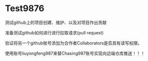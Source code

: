 # Test9876
测试github上的项目创建、维护、以及对项目作出贡献


准备测试github如何进行进行拉取请求(pull request)


验证将另一个github账号添加为合作者Collaborators是否具有读写权限。


使用账号liuyongfeng987来替Chasing987账号实现向远端仓库推送！！！
